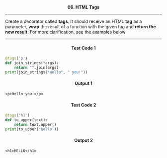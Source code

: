 <p align="center">
<strong>
06. HTML Tags
</strong>
</p>

________________________________________________________

<p align="left">

Create a decorator called **tags**. It should receive an HTML **tag** as a parameter, **wrap** the result of a function with the given tag and **return the new result**. For more clarification, see the examples below
</p>

_____________________________________________________________

<h4 align="center">Test Code 1</h4>

```Python
@tags('p')
def join_strings(*args):
    return "".join(args)
print(join_strings("Hello", " you!"))
```

<h4 align="center">Output 1</h4>

```
<p>Hello you!</p>
```
<h4 align="center">Test Code 2</h4>

```Python
@tags('h1')
def to_upper(text):
    return text.upper()
print(to_upper('hello'))
```

<h4 align="center">Output 2</h4>

```
<h1>HELLO</h1>
```
